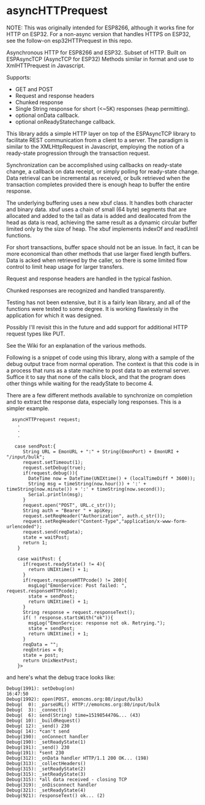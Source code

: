 # asyncHTTPrequest

NOTE: This was originally intended for ESP8266, although it works fine for HTTP on ESP32.  For a non-async version that handles HTTPS on ESP32, see the follow-on esp32HTTPrequest in this repo.

Asynchronous HTTP for ESP8266 and ESP32. 
Subset of HTTP.
Built on ESPAsyncTCP (AsyncTCP for ESP32)
Methods similar in format and use to XmlHTTPrequest in Javascript.

Supports:
* GET and POST
* Request and response headers
* Chunked response
* Single String response for short (<~5K) responses (heap permitting).
* optional onData callback.
* optional onReadyStatechange callback.

This library adds a simple HTTP layer on top of the ESPAsyncTCP library to facilitate REST communication from a client to a server. The paradigm is similar to the XMLHttpRequest in Javascript, employing the notion of a ready-state progression through the transaction request.

Synchronization can be accomplished using callbacks on ready-state change, a callback on data receipt, or simply polling for ready-state change. Data retrieval can be incremental as received, or bulk retrieved when the transaction completes provided there is enough heap to buffer the entire response.

The underlying buffering uses a new xbuf class. It handles both character and binary data. xbuf uses a chain of small (64 byte) segments that are allocated and added to the tail as data is added and deallocated from the head as data is read, achieving the same result as a dynamic circular buffer limited only by the size of heap. The xbuf implements indexOf and readUntil functions.

For short transactions, buffer space should not be an issue. In fact, it can be more economical than other methods that use larger fixed length buffers. Data is acked when retrieved by the caller, so there is some limited flow control to limit heap usage for larger transfers.

Request and response headers are handled in the typical fashion.

Chunked responses are recognized and handled transparently.

Testing has not been extensive, but it is a fairly lean library, and all of the functions were tested to some degree. It is working flawlessly in the application for which it was designed.

Possibly I'll revisit this in the future and add support for additional HTTP request types like PUT.

See the Wiki for an explanation of the various methods.




Following is a snippet of code using this library, along with a sample of the debug output trace from normal operation.  The context is that this code is in a process that runs as a state machine to post data to an external server. Suffice it to say that none of the calls block, and that the program does other things while waiting for the readyState to become 4.

There are a few different methods available to synchronize on completion and to extract the response data, especially long responses.  This is a simpler example.

```
  asyncHTTPrequest request;
	.
	.
	.

   case sendPost:{
      String URL = EmonURL + ":" + String(EmonPort) + EmonURI + "/input/bulk";
      request.setTimeout(1);
      request.setDebug(true);
	  if(request.debug()){
        DateTime now = DateTime(UNIXtime() + (localTimeDiff * 3600));
        String msg = timeString(now.hour()) + ':' + timeString(now.minute()) + ':' + timeString(now.second());
        Serial.println(msg);
      }
      request.open("POST", URL.c_str());
      String auth = "Bearer " + apiKey;
      request.setReqHeader("Authorization", auth.c_str());
      request.setReqHeader("Content-Type","application/x-www-form-urlencoded");
      request.send(reqData);
      state = waitPost;
      return 1;
    } 

    case waitPost: {
      if(request.readyState() != 4){
        return UNIXtime() + 1; 
      }
      if(request.responseHTTPcode() != 200){
        msgLog("EmonService: Post failed: ", request.responseHTTPcode);  
        state = sendPost;
        return UNIXtime() + 1;
      }
      String response = request.responseText();
      if( ! response.startsWith("ok")){
        msgLog("EmonService: response not ok. Retrying.");
        state = sendPost;
        return UNIXtime() + 1;
      }
      reqData = "";
      reqEntries = 0;    
      state = post;
      return UnixNextPost;
    }>
```
and here's what the debug trace looks like:
```
Debug(1991): setDebug(on)
16:47:50
Debug(1992): open(POST, emoncms.org:80/input/bulk)
Debug(  0): _parseURL() HTTP://emoncms.org:80/input/bulk
Debug(  3): _connect()
Debug(  6): send(String) time=1519854470&... (43)
Debug( 10): _buildRequest()
Debug( 12): _send() 230
Debug( 14): *can't send
Debug(190): _onConnect handler
Debug(190): _setReadyState(1)
Debug(191): _send() 230
Debug(191): *sent 230
Debug(312): _onData handler HTTP/1.1 200 OK... (198)
Debug(313): _collectHeaders()
Debug(315): _setReadyState(2)
Debug(315): _setReadyState(3)
Debug(315): *all data received - closing TCP
Debug(319): _onDisconnect handler
Debug(321): _setReadyState(4)
Debug(921): responseText() ok... (2)
```
